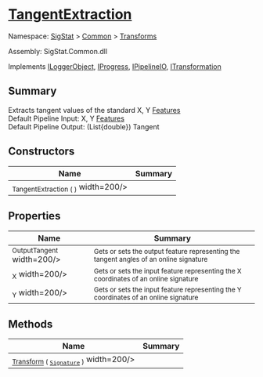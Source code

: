 # [TangentExtraction](./TangentExtraction.md)

Namespace: [SigStat]() > [Common](./../README.md) > [Transforms](./README.md)

Assembly: SigStat.Common.dll

Implements [ILoggerObject](./../ILoggerObject.md), [IProgress](./../Helpers/IProgress.md), [IPipelineIO](./../Pipeline/IPipelineIO.md), [ITransformation](./../ITransformation.md)

## Summary
Extracts tangent values of the standard X, Y [Features](https://github.com/hargitomi97/sigstat/blob/master/docs/md/SigStat/Common/Features.md)<br>Default Pipeline Input: X, Y [Features](https://github.com/hargitomi97/sigstat/blob/master/docs/md/SigStat/Common/Features.md)<br>Default Pipeline Output: (List{double})  Tangent

## Constructors

| Name | Summary | 
| --- | --- | 
| <sub>TangentExtraction (  )</sub><img style="cursor:not-allowed;"> width=200/></div>| <sub></sub>| <br>


## Properties

| Name | Summary | 
| --- | --- | 
| <sub>OutputTangent</sub><img style="cursor:not-allowed;"> width=200/></div>| <sub>Gets or sets the output feature representing the tangent angles of an online signature</sub>| <br>
| <sub>X</sub><img style="cursor:not-allowed;"> width=200/></div>| <sub>Gets or sets the input feature representing the X coordinates of an online signature</sub>| <br>
| <sub>Y</sub><img style="cursor:not-allowed;"> width=200/></div>| <sub>Gets or sets the input feature representing the Y coordinates of an online signature</sub>| <br>


## Methods

| Name | Summary | 
| --- | --- | 
| <sub>[Transform](./Methods/TangentExtraction-100663598.md) ( [`Signature`](./../Signature.md) )</sub><img style="cursor:not-allowed;"> width=200/></div>| <sub></sub>| <br>


